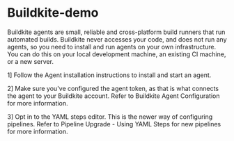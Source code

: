 # Buildkite-demo

Buildkite agents are small, reliable and cross-platform build runners that run automated builds. Buildkite never accesses your code, and does not run any agents, so you need to install and run agents on your own infrastructure. You can do this on your local development machine, an existing CI machine, or a new server.

1] Follow the Agent installation instructions to install and start an agent.

2] Make sure you've configured the agent token, as that is what connects the agent to your Buildkite account. Refer to Buildkite Agent Configuration for more information.

3] Opt in to the YAML steps editor. This is the newer way of configuring pipelines. Refer to Pipeline Upgrade - Using YAML Steps for new pipelines for more information.

